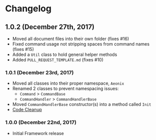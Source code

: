 ﻿# Changelog
## 1.0.2 (December 27th, 2017)
- Moved all document files into their own folder (fixes #16)
- Fixed command usage not stripping spaces from command names (fixes #15)
- Added a `Util` class to hold general helper methods
- Added `PULL_REQUEST_TEMPLATE.md` (fixes #10)

### 1.0.1 (December 23rd, 2017)
- Moved all classes into their proper namespace, `Aeonix`
- Renamed 2 classes to prevent namespacing issues:
  - `Command` > `CommandBase`
  - `CommandHandler` > `CommandHandlerBase`
- Moved `CommandHandlerBase` constructor(s) into a method called `Init`
- [Code Cleanup](https://github.com/TakeTenGaming/Aeonix/issues/1)

### 1.0.0 (December 22nd, 2017)
- Initial Framework release
